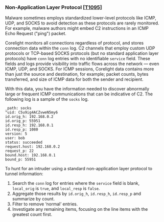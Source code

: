 ### Non-Application Layer Protocol [\[T1095\]](https://attack.mitre.org/techniques/T1095/)

Malware sometimes employs standardized lower-level protocols like ICMP, UDP, and SOCKS to avoid detection as these protocols are rarely monitored. For example, malware authors might embed C2 instructions in an ICMP Echo Request ("ping") packet.

Corelight monitors all connections regardless of protocol, and stores connection data within the `conn` log. C2 channels that employ custom UDP protocols or TCP-based SOCKS protocols (but no standard application layer protocols) have `conn` log entries with no identifiable `service` field. These fields and logs provide visibility into traffic flows across the network — even ICMP, UDP, and SOCKS. For ICMP sessions, Corelight data contains more than just the source and destination, for example; packet counts, bytes transferred, and size of ICMP data for both the sender and recipient.

With this data, you have the information needed to discover abnormally large or frequent ICMP communications that can be indicative of C2.  The following log is a sample of the `socks` log.

```
_path: socks
"uid: C5u9ig4ACZvweN5my6
id.orig_h: 192.168.0.2
id.orig_p: 55951
id.resp_h: 192.168.0.1
id.resp_p: 1080
version: 5
user: bob
status: succeeded
request.host: 192.168.0.2
request_p: 22
bound.host: 192.168.0.1
bound_p: 55951
```

To hunt for an intruder using a standard non-application layer protocol to tunnel information:
1. Search the `conn` log for entries where the `service` field is blank, `local_orig` is `true`, and `local_resp` is `false`.
2. Aggregate those results by `id.orig_h`, `id.resp_h`, `id.resp_p` and summarize by count.
3. Filter to remove ‘normal’ entries.
4. Investigate any remaining items, focusing on the line items with the greatest count first.
